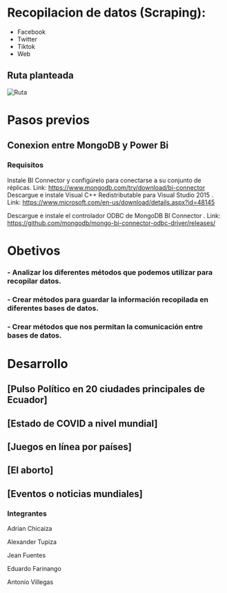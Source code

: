 # Recopilacion de datos (Scraping):
- Facebook
- Twitter
- Tiktok
- Web

## Ruta planteada
![Ruta](https://user-images.githubusercontent.com/75056800/153736293-a1fd5503-7b33-4446-99b9-385e4c9a7a31.png)

# Pasos previos
## Conexion entre MongoDB y Power Bi
### Requisitos
Instale BI Connector y configúrelo para conectarse a su conjunto de réplicas.
Link: https://www.mongodb.com/try/download/bi-connector
Descargue e instale Visual C++ Redistributable para Visual Studio 2015 .
Link: https://www.microsoft.com/en-us/download/details.aspx?id=48145

Descargue e instale el controlador ODBC de MongoDB BI Connector .
Link: https://github.com/mongodb/mongo-bi-connector-odbc-driver/releases/
# Obetivos
### - Analizar los diferentes métodos que podemos utilizar para recopilar datos.
### - Crear métodos para guardar la información recopilada en diferentes bases de datos.
### - Crear métodos que nos permitan la comunicación entre bases de datos.

# Desarrollo

## [Pulso Político en 20 ciudades principales de Ecuador]
## [Estado de COVID a nivel mundial]
## [Juegos en línea por países]
## [El aborto]

## [Eventos o noticias mundiales]



### Integrantes

 Adrian Chicaiza
 
 Alexander Tupiza
 
 Jean Fuentes
 
 Eduardo Farinango
 
 Antonio Villegas
